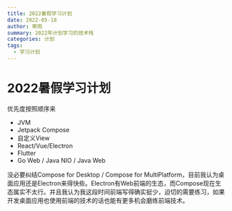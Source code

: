```yaml
---
title: 2022暑假学习计划
date: 2022-05-18
author: 寒雨
summary: 2022年计划学习的技术栈
categories: 计划
tags:
  - 学习计划
---
```


# 2022暑假学习计划

优先度按照顺序来

- JVM
- Jetpack Compose
- 自定义View
- React/Vue/Electron
- Flutter
- Go Web / Java NIO / Java Web

没必要纠结Compose for Desktop / Compose for MultiPlatform，目前我认为桌面应用还是Electron来得快些。Electron有Web前端的生态，而Compose现在生态属实不太行。并且我认为我这段时间前端写得确实挺少，迫切的需要练习，如果开发桌面应用也使用前端的技术的话也能有更多机会磨练前端技术。